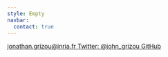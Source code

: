 ```yaml
---
style: Empty
navbar:
  contact: true
---
```


<div class="container">
<div class="row">
<div class="col-xs-0 col-sm-3 col-md-4"> </div>

<div class="col-xs-12 col-sm-6 col-md-4">

<a class="btn btn-block btn-reddit btn-lg" href="mailto:jonathan.grizou@inria.fr">
<i class="glyphicon glyphicon-envelope"></i> jonathan.grizou@inria.fr
</a>

<a class="btn btn-block btn-twitter btn-lg" href="https://twitter.com/john_grizou" target="_blank">
<i class="fa fa-twitter"></i> Twitter: @john_grizou
</a>

<a class="btn btn-block btn-github btn-lg" href="https://github.com/jgrizou" target="_blank">
<i class="fa fa-github"></i> GitHub
</a>

</div>

<div class="col-xs-0 col-sm-3 col-md-4"> </div>
</div>
</div>
